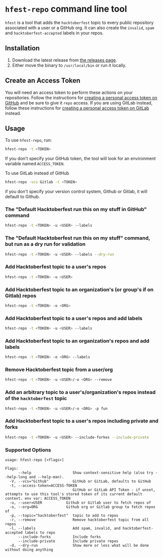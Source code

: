 # `hfest-repo` command line tool

`hfest` is a tool that adds the `hacktoberfest` topic to every public repository 
associated with a user or a GitHub org. It can also create the `invalid`, `spam` 
and `hacktoberfest-accepted` labels in your repos.

## Installation 

1. Download the latest release from [the releases page](https://github.com/do-community/hacktoberfest-repo-topic-apply/releases/).
2. Either move the binary to `/usr/local/bin` or run it locally.

## Create an Access Token

You will need an access token to perform these actions on your repositories. Follow the instructions for [creating a personal access token on GitHub](https://docs.github.com/en/free-pro-team@latest/github/authenticating-to-github/creating-a-personal-access-token) and be sure to give it `repo` access.
If you are using GitLab instead, follow these instructions for [creating a personal access token on GitLab](https://docs.gitlab.com/ee/user/profile/personal_access_tokens.html) instead.


## Usage

To use `hfest-repo`, run:

```sh
hfest-repo -t <TOKEN> 
```
If you don't specify your GitHub token, the tool will look for an environment variable named `ACCESS_TOKEN`.

To use GitLab instead of GitHub

```sh
hfest-repo -vcs Gitlab -t <TOKEN> 
```

if you don't specify your version control system, Github or Gitlab, it will default to Github.

### The "Default Hacktoberfest run this on my stuff in GitHub" command

```sh
hfest-repo -t <TOKEN> -u <USER> --labels
```

### The "Default Hacktoberfest run this on my stuff" command, but run as a dry run for validation

```sh
hfest-repo -t <TOKEN> -u <USER> --labels --dry-run
```

### Add Hacktoberfest topic to a user's repos
```sh
hfest-repo -t <TOKEN> -u <USER>
```

### Add Hacktoberfest topic to an organization's (or group's if on Gitlab) repos
```sh
hfest-repo -t <TOKEN> -o <ORG>
```

### Add Hacktoberfest topic to a user's repos and add labels
```sh
hfest-repo -t <TOKEN> -u <USER> --labels
```

### Add Hacktoberfest topic to an organization's repos and add labels
```sh
hfest-repo -t <TOKEN> -o <ORG> --labels
```

### Remove Hacktoberfest topic from a user/org 
```sh
hfest-repo -t <TOKEN> -u <USER>/-o <ORG> --remove
```

### Add an arbitrary topic to a user's/organization's repos instead of the `hacktoberfest` topic
```sh
hfest-repo -t <TOKEN> -u <USER>/-o <ORG> -p fun
```

### Add Hacktoberfest topic to a user's repos including private and forks
```sh
hfest-repo -t <TOKEN> -u <USER> --include-forkes --include-private
```

### Supported Options

```
usage: hfest-repo [<flags>]

Flags:
      --help                   Show context-sensitive help (also try --help-long and --help-man).
  -V, --vcs="Github"           GitHub or GitLab, defaults to GitHub
  -t, --access-token=ACCESS-TOKEN  
                               GitHub or GitLab API Token - if unset, attempts to use this tool's stored token of its current default context. env var: ACCESS_TOKEN
  -u, --user=USER           Github or Gitlab user to fetch repos of
  -o, --org=ORG             Github org or Gitlab group to fetch repos of
  -p, --topic="hacktoberfest"  topic to add to repos
  -r, --remove                 Remove hacktoberfest topic from all repos
  -l, --labels                 Add spam, invalid, and hacktoberfest-accepted labels to repo
      --include-forks          Include forks
      --include-private        Include private repos
  -d, --dry-run                Show more or less what will be done without doing anything

```

